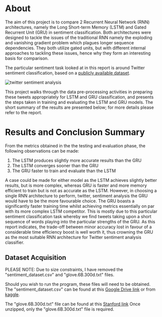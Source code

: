 # About
The aim of this project is to compare 2 Recurrent Neural Network (RNN) architectures, namely the Long Short-term Memory
(LSTM) and Gated Recurrent Unit (GRU) in sentiment classification. Both architectures were designed to tackle the issues of the
traditional RNN namely the exploding and vanishing gradient problem which plagues longer sequence dependencies. They both
utilize gated units, but with different internal approaches to tackling these issues, hence why they form an interesting basis for
comparison.

The particular sentiment task looked at in this report is around Twitter sentiment classification, based on a [publicly available dataset](https://www.kaggle.com/kazanova/sentiment140).

![twitter sentiment analysis](https://user-images.githubusercontent.com/71750671/183037780-01f33d97-9c9e-4e00-b181-518a04ba95e0.png)

This project walks through the data pre-processing activities in preparing these tweets appropriately for LSTM and GRU classification,
and presents the steps taken in training and evaluating the LSTM and GRU models. The short summary of the results are presented below; for more details please refer to the report.

# Results and Conclusion Summary
From the metrics obtained in the the testing and evaluation phase, the following observations can be made:

1. The LSTM produces slightly more accurate results than the GRU
2. The LSTM converges sooner than the GRU
3. The GRU faster to train and evaluate than the LSTM

A case could be made for either model as the LSTM achieves slightly better results, but is more complex, whereas GRU is faster
and more memory efficient to train but is not as accurate as the LSTM. However, in choosing a single RNN architecture to perform,
twitter, sentiment analysis the GRU would have to be the more favourable choice. The GRU boasts a significantly faster training
time whilst achieving metrics essentially on par with its more complex LSTM competitor. This is mostly due to this particular
sentiment classification task whereby we find tweets taking upon a short sequence of words playing into the particular strengths of
the GRU. As this report indicates, the trade-off between minor accuracy lost in favour of a considerable time efficiency boost is
well worth it, thus crowning the GRU as the most suitable RNN architecture for Twitter sentiment analysis classifier.

## Dataset Acquisition
PLEASE NOTE: Due to size constraints, I have removed the "sentiment_dataset.csv" and "glove.6B.300d.txt" files.

Should you wish to run the program, these files will need to be obtained.
The "sentiment_dataset.csv" can be found at this [Google Drive link](https://drive.google.com/file/d/1YcHRhzekdw4urckdjJa-fWb5YC5ZrXjJ/view?usp=sharing)
or from [kaggle](https://www.kaggle.com/datasets/kazanova/sentiment140).

The "glove.6B.300d.txt" file can be found at this [Stanford link](http://nlp.stanford.edu/data/glove.6B.zip)
Once unzipped, only the "glove.6B.300d.txt" file is required.
